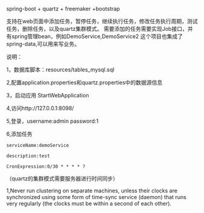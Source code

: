 
spring-boot + quartz + freemaker +bootstrap

支持在web页面中添加任务，暂停任务，继续执行任务，修改任务执行周期，测试任务，删除任务，以及quartz集群模式。
需要添加的任务需要实现Job接口，并有spring管理bean，例如DemoService,DemoService2
这个项目也集成了spring-data,可以用来写业务。

说明：

 1，数据库脚本：resources/tables_mysql.sql

 2,配置application.properties和quartz.properties中的数据源信息

 3，启动应用 StartWebApplication

 4,访问http://127.0.0.1:8098/

 5,登录，username:admin   password:1

 6,添加任务

    serviceName:demoService

    description:test

    CronExpression:0/30 * * * * ?

（quartz的集群模式需要服务器进行时间同步）

 1,Never run clustering on separate machines,
 unless their clocks are synchronized using some form of time-sync service (daemon)
 that runs very regularly (the clocks must be within a second of each other).